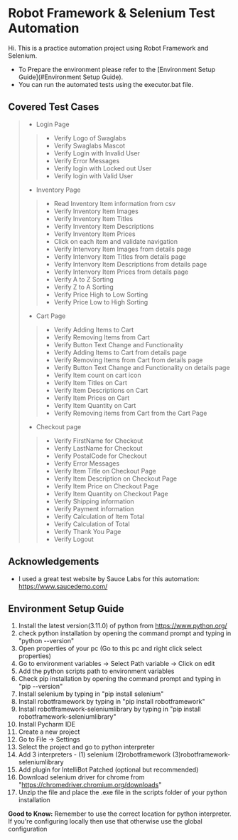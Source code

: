 
# Robot Framework & Selenium Test Automation

Hi. This is a practice automation project using Robot Framework and Selenium.

- To Prepare the environment please refer to the [Environment Setup Guide](#Environment Setup Guide).
- You can run the automated tests using the executor.bat file.
## Covered Test Cases

> - Login Page
>>    - Verify Logo of Swaglabs
>>    - Verify Swaglabs Mascot
>>   - Verify Login with Invalid User
>>    - Verify Error Messages
>>    - Verify login with Locked out User
>>    - Verify login with Valid User
> - Inventory Page
>>    - Read Inventory Item information from csv
>>    - Verify Inventory Item Images
>>    - Verify Inventory Item Titles
>>    - Verify Inventory Item Descriptions
>>    - Verify Inventory Item Prices
>>   - Click on each item and validate navigation
>>    - Verify Intenvory Item Images from details page
>>    - Verify Intenvory Item Titles from details page
>>    - Verify Intenvory Item Descriptions from details page
>>    - Verify Intenvory Item Prices from details page
>>    - Verify A to Z Sorting
>>    - Verify Z to A Sorting
>>    - Verify Price High to Low Sorting
>>    - Verify Price Low to High Sorting
> - Cart Page
>>    - Verify Adding Items to Cart
>>    - Verify Removing Items from Cart
>>    - Verify Button Text Change and Functionality
>>    - Verify Adding Items to Cart from details page
>>    - Verify Removing Items from Cart from details page
>>    - Verify Button Text Change and Functionality on details page
>>    - Verify Item count on cart icon
>>    - Verify Item Titles on Cart
>>    - Verify Item Descriptions on Cart
>>    - Verify Item Prices on Cart
>>    - Verify Item Quantity on Cart
>>    - Verify Removing items from Cart from the Cart Page
> - Checkout page
>>    - Verify FirstName for Checkout
>>    - Verify LastName for Checkout
>>    - Verify PostalCode for Checkout
>>    - Verify Error Messages
>>    - Verify Item Title on Checkout Page
>>    - Verify Item Description on Checkout Page
>>    - Verify Item Price on Checkout Page
>>    - Verify Item Quantity on Checkout Page
>>    - Verify Shipping information
>>    - Verify Payment information
>>    - Verify Calculation of Item Total
>>    - Verify Calculation of Total
>>   - Verify Thank You Page
>>   - Verify Logout

## Acknowledgements

 - I used a great test website by Sauce Labs for this automation: https://www.saucedemo.com/


## Environment Setup Guide 

1. Install the latest version(3.11.0) of python from https://www.python.org/
2. check python installation by opening the command prompt and typing in "python --version"
3. Open properties of your pc (Go to this pc and right click select properties)
4. Go to environment variables → Select Path variable →  Click on edit
5. Add the python scripts path to environment variables
6. Check pip installation by opening the command prompt and typing in "pip --version"
7. Install selenium by typing in "pip install selenium"
8. Install robotframework by typing in "pip install robotframework"
9. Install robotframework-seleniumlibrary by typing in "pip install robotframework-seleniumlibrary"
10. Install Pycharm IDE
11. Create a new project
12. Go to File →  Settings
13. Select the project and go to python interpreter
14. Add 3 interpreters - (1) selenium (2)robotframework (3)robotframework-seleniumlibrary
15. Add plugin for IntelliBot Patched (optional but recommended)
16. Download selenium driver for chrome from "https://chromedriver.chromium.org/downloads"
17. Unzip the file and place the .exe file in the scripts folder of your python installation

__Good to Know:__  Remember to use the correct location for python interpreter. If you're configuring locally then use that otherwise
use the global configuration

